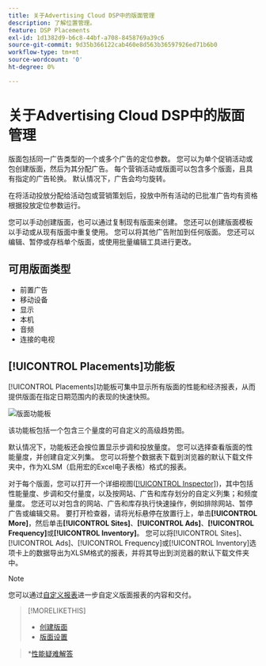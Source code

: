 ```yaml
---
title: 关于Advertising Cloud DSP中的版面管理
description: 了解位置管理。
feature: DSP Placements
exl-id: 1d1382d9-b6c8-44bf-a708-8458769a39c6
source-git-commit: 9d35b366122cab460e8d563b36597926ed71b6b0
workflow-type: tm+mt
source-wordcount: '0'
ht-degree: 0%

---
```


# 关于Advertising Cloud DSP中的版面管理

版面包括同一广告类型的一个或多个广告的定位参数。 您可以为单个促销活动或包创建版面，然后为其分配广告。 每个营销活动或版面可以包含多个版面，且具有指定的广告轮换。 默认情况下，广告会均匀旋转。

在将活动投放分配给活动包或营销策划后，投放中所有活动的已批准广告均有资格根据投放定位参数运行。

您可以手动创建版面，也可以通过复制现有版面来创建。 您还可以创建版面模板以手动或从现有版面中重复使用。 您可以将其他广告附加到任何版面。 您还可以编辑、暂停或存档单个版面，或使用批量编辑工具进行更改。

## 可用版面类型

* 前置广告
* 移动设备
* 显示
* 本机
* 音频
* 连接的电视

## [!UICONTROL Placements]功能板

[!UICONTROL Placements]功能板可集中显示所有版面的性能和经济报表，从而提供版面在指定日期范围内的表现的快速快照。

![版面功能板](/help/dsp/assets/placement-dashboard.png)

该功能板包括一个包含三个量度的可自定义的高级趋势图。

默认情况下，功能板还会按位置显示步调和投放量度。 您可以选择查看版面的性能量度，并创建自定义列集。 您可以将整个数据表下载到浏览器的默认下载文件夹中，作为XLSM（启用宏的Excel电子表格）格式的报表。

对于每个版面，您可以打开一个详细视图([[!UICONTROL Inspector]](/help/dsp/campaign-management/reports/campaign-reports-about.md))，其中包括性能量度、步调和交付量度，以及按网站、广告和库存划分的自定义列集；和频度量度。 您还可以对包含的网站、广告和库存执行快速操作，例如排除网站、暂停广告或编辑交易。 要打开检查器，请将光标悬停在放置行上，单击&#x200B;**[!UICONTROL More]**，然后单击&#x200B;**[!UICONTROL Sites]**、**[!UICONTROL Ads]**、**[!UICONTROL Frequency]**&#x200B;或&#x200B;**[!UICONTROL Inventory]**。 您可以将[!UICONTROL Sites]、[!UICONTROL Ads]、[!UICONTROL Frequency]或[!UICONTROL Inventory]选项卡上的数据导出为XLSM格式的报表，并将其导出到浏览器的默认下载文件夹中。

>[!NOTE]
>
>您可以通过[自定义报表](/help/dsp/reports/report-about.md)进一步自定义版面报表的内容和交付。

>[!MORELIKETHIS]
>
>* [创建版面](/help/dsp/campaign-management/placements/placement-create.md)
>* [版面设置](/help/dsp/campaign-management/placements/placement-settings.md)

   >*[性能疑难解答](/help/dsp/optimization/troubleshooting-performance.md)


